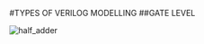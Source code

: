 #TYPES OF VERILOG MODELLING
##GATE LEVEL
















![half_adder](https://user-images.githubusercontent.com/123290522/229304180-0906f308-f8ef-47ed-afbb-0cf2b8341e71.jpeg)


